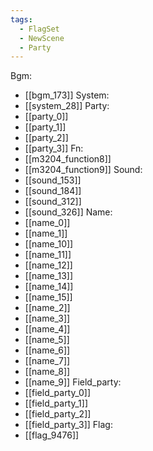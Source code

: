 ```yaml
---
tags:
  - FlagSet
  - NewScene
  - Party
---
```

Bgm:
- [[bgm_173]]
System:
- [[system_28]]
Party:
- [[party_0]]
- [[party_1]]
- [[party_2]]
- [[party_3]]
Fn:
- [[m3204_function8]]
- [[m3204_function9]]
Sound:
- [[sound_153]]
- [[sound_184]]
- [[sound_312]]
- [[sound_326]]
Name:
- [[name_0]]
- [[name_1]]
- [[name_10]]
- [[name_11]]
- [[name_12]]
- [[name_13]]
- [[name_14]]
- [[name_15]]
- [[name_2]]
- [[name_3]]
- [[name_4]]
- [[name_5]]
- [[name_6]]
- [[name_7]]
- [[name_8]]
- [[name_9]]
Field_party:
- [[field_party_0]]
- [[field_party_1]]
- [[field_party_2]]
- [[field_party_3]]
Flag:
- [[flag_9476]]
